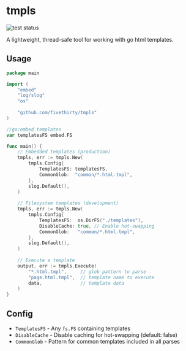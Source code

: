 # tmpls

![test status](https://github.com/fivethirty/tmpls/actions/workflows/test.yml/badge.svg)

A lightweight, thread-safe tool for working with go html templates.

## Usage

```go
package main

import (
    "embed"
    "log/slog"
    "os"
    
    "github.com/fivethirty/tmpls"
)

//go:embed templates
var templatesFS embed.FS

func main() {
    // Embedded templates (production)
    tmpls, err := tmpls.New(
        tmpls.Config{
            TemplatesFS: templatesFS,
            CommonGlob:  "common/*.html.tmpl",
        },
        slog.Default(),
    )
    
    // Filesystem templates (development)
    tmpls, err := tmpls.New(
        tmpls.Config{
            TemplatesFS:  os.DirFS("./templates"),
            DisableCache: true, // Enable hot-swapping
            CommonGlob:   "common/*.html.tmpl",
        },
        slog.Default(),
    )
    
    // Execute a template
    output, err := tmpls.Execute(
        "*.html.tmpl",     // glob pattern to parse
        "page.html.tmpl",  // template name to execute
        data,              // template data
    )
}
```

## Config

- `TemplatesFS` - Any `fs.FS` containing templates
- `DisableCache` - Disable caching for hot-swapping (default: false)
- `CommonGlob` - Pattern for common templates included in all parses
